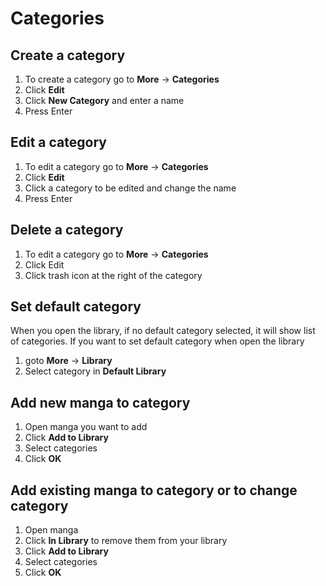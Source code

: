 # Categories

## Create a category

1. To create a category go to **More** -> **Categories**
2. Click **Edit**
3. Click **New Category** and enter a name 
4. Press Enter

## Edit a category
1. To edit a category go to **More** -> **Categories**
2. Click **Edit**
3. Click a category to be edited and change the name 
4. Press Enter

## Delete a category
1. To edit a category go to **More** -> **Categories**
2. Click Edit
3. Click trash icon at the right of the category

## Set default category
When you open the library, if no default category selected, it will show list of categories. If you want to set default category when open the library

1. goto **More** -> **Library**
2. Select category in **Default Library**

## Add new manga to category

1. Open manga you want to add
2. Click **Add to Library**
3. Select categories
4. Click **OK**
   
## Add existing manga to category or to change category

1. Open manga
2. Click **In Library** to remove them from your library
3. Click **Add to Library**
4. Select categories
5. Click **OK**